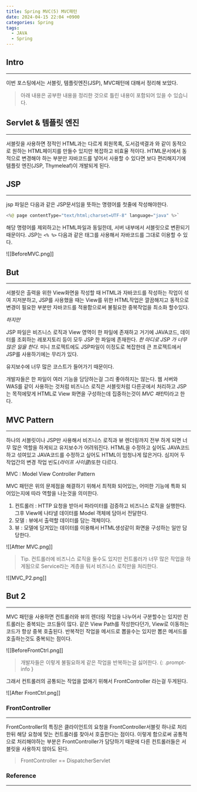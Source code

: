 ```yaml
---
title: Spring MVC(5) MVC패턴
date: 2024-04-15 22:04 +0900
categories: Spring
tags:
  - JAVA
  - Spring
---
```

## Intro
---
이번 포스팅에서는 서블릿, 템플릿엔진(JSP), MVC패턴에 대해서 정리해 보았다. 
>아래 내용은 공부한 내용을 정리한 것으로 틀린 내용이 포함되어 있을 수 있습니다.  

## Servlet & 템플릿 엔진
---
서블릿을 사용하면 정적인 HTML과는 다르게 회원목록, 도서검색결과 와 같이 동적으로 원하는 HTML페이지를 만들수 있지만 복잡하고 비효율 적이다. HTML문서에서 동적으로 변경해야 하는 부분만 자바코드를 넣어서 사용할 수 있다면 보다 편리해지기에 템플릿 엔진(JSP, Thymeleaf)이 개발되게 된다.

## JSP
---
jsp 파일은 다음과 같은 JSP문서임을 뜻하는 명령어를 첫줄에 작성해야한다.
```java
<%@ page contentType="text/html;charset=UTF-8" language="java" %>`
```

해당 명령어를 제외하고는 HTML파일과 동일한데, 서버 내부에서 서블릿으로 변환되기 때문이다.
JSP는 `<% %>` 다음과 같은 태그를 사용해서 자바코드를 그대로 이용할 수 있다.

![[BeforeMVC.png]]
## But
---
서블릿은 출력을 위한 View화면을 작성할 때 HTML과 자바코드를 작성하는 작업이 섞여 지저분하고, JSP를 사용했을 때는 View를 위한 HTML작업은 깔끔해지고 동적으로 변경이 필요한 부분만 자바코드를 적용함으로써 불필요한 중복작업을 최소화 할수있다. 

*하지만*

JSP 파일은 비즈니스 로직과 View 영역이 한 파일에 존재하고 거기에 JAVA코드, 데이터를 조회하는 레포지토리 등이 모두 JSP 한 파일에 존재한다. *한 마디로 JSP 가 너무 많은 일을 한다.*
미니 프로젝트에도 JSP파일이 이정도로 복잡한데 큰 프로젝트에서 JSP를 사용하기에는 무리가 있다.

유지보수에 너무 많은 코스트가 들어가기 때문이다.

개발자들은 한 파일이 여러 기능을 담당하는걸 그리 좋아하지는 않는다.
웹 서버와 WAS를 같이 사용하는 것처럼 비즈니스 로직은 서블릿처럼 다른곳에서 처리하고 JSP는 목적에맞게 HTML로 View 화면을 구성하는데 집중하는것이 *MVC 패턴*이라고 한다.

## MVC Pattern
---
하나의 서블릿이나 JSP만 사용해서 비즈니스 로직과 뷰 렌더링까지 전부 하게 되면 너무 많은 역할을 하게되고
유지보수가 어려워진다. HTML을 수정하고 싶어도 JAVA코드하고 섞여있고 JAVA코드를 수정하고 싶어도 
HTML이 엄청나게 많은거다. 심지어 두 작업간의 변경 작업 빈도(*라이프 사이클*)또한 다르다.

MVC : Model View Controller Pattern

MVC 패턴은 위의 문제점을 해결하기 위해서 최적화 되어있는, 어떠한 기능에 특화 되어있는지에 따라  역할을 나눈것을 의미한다.

1. 컨트롤러 : HTTP 요청을 받아서 파라미터를 검증하고 비즈니스 로직을 실행한다. 그후 View에 나타낼 데이터를 Model 객체에 담아서 전달한다.
2. 모델 : 뷰에서 출력할 데이터를 담는 객체이다.
3. 뷰 : 모델에 담겨있는 데이터를 이용해서 HTML생성같이 화면을 구성하는 일만 담당한다. 

![[Aftter MVC.png]]

>Tip. 컨트롤러에 비즈니스 로직을 둘수도 있지만 컨트롤러가 너무 많은 작업을 하게됨으로 Service라는 계층을 둬서 비즈니스 로직만을 처리한다.

![[MVC_P2.png]]

## But 2
---
MVC 패턴을 사용하면 컨트롤러와 뷰의 렌더링 작업을 나누어서 구분할수는 있지만 컨트롤러는 중복되는 코드들이 많다. 같은 View Path를 작성한다던가, View로 이동하는 코드가 항상 중복 호출된다. 반복적인 작업을 메서드로 뽑을수는 있지만 뽑은 메서드를 호출하는것도 중복되는 점이다.

![[BeforeFrontCtrl.png]]

>개발자들은 이렇게 불필요하게 같은 작업을 반복하는걸 싫어한다.
>{: .prompt-info }

그래서 컨트롤러의 공통되는 작업을 없애기 위해서 FrontController 라는걸 두게된다.

![[After FrontCtrl.png]]

### FrontController
---
FrontController의 특징은 클라이언트의 요청을 FrontController서블릿 하나로 처리한뒤
해당 요청에 맞는 컨트롤러를 찾아서 호출한다는 점이다. 이렇게 함으로써 공통적으로 처리해야하는 부분은
FrontController가 담당하기 때문에 다른 컨트롤러들은 서블릿을 사용하지 않아도 된다.

>FrontController == DispatcherServlet
### Reference
---
